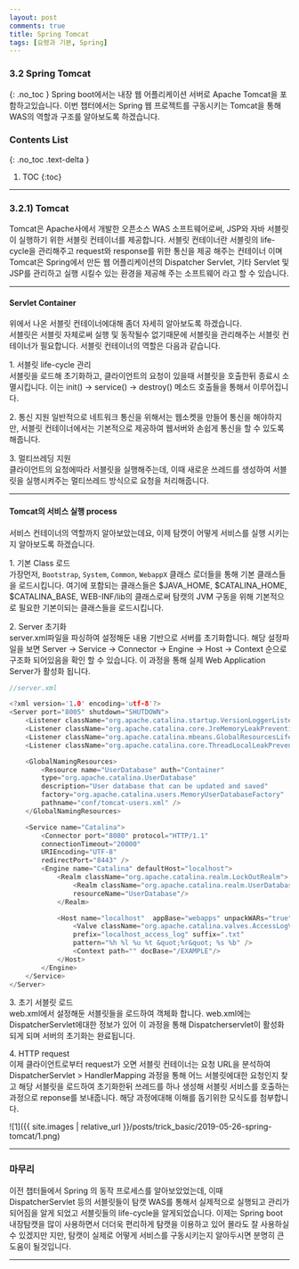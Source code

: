 ```yaml
---
layout: post
comments: true
title: Spring Tomcat
tags: [요령과 기본, Spring]
---
```


### 3.2 Spring Tomcat
{: .no_toc }
Spring boot에서는 내장 웹 어플리케이션 서버로 Apache Tomcat을 포함하고있습니다. 이번 챕터에서는 Spring 웹 프로젝트를 구동시키는 Tomcat을 통해 WAS의 역할과 구조를 알아보도록 하겠습니다.

### Contents List
{: .no_toc .text-delta }

1. TOC
{:toc}

---

### 3.2.1) Tomcat

Tomcat은 Apache사에서 개발한 오픈소스 WAS 소프트웨어로써,  JSP와 자바 서블릿이 실행하기 위한 서블릿 컨테이너를 제공합니다.  서블릿 컨테이너란 서블릿의 life-cycle을 관리해주고 request와 response를 위한 통신을  제공 해주는 컨테이너 이며 Tomcat은 Spring에서 만든 웹 어플리케이션의 Dispatcher Servlet, 기타 Servlet 및 JSP를 관리하고 실행 시킬수 있는 환경을 제공해 주는 소프트웨어 라고 할 수 있습니다.  

---

#### Servlet Container

위에서 나온 서블릿 컨테이너에대해 좀더 자세히 알아보도록 하겠습니다.  
서블릿은 서블릿 자체로써 실행 및 동작될수 없기때문에 서블릿을 관리해주는 서블릿 컨테이너가 필요합니다. 서블릿 컨테이너의 역할은 다음과 같습니다.  
  
1\. 서블릿 life-cycle 관리  
서블릿을 로드해 초기화하고, 클라이언트의 요청이 있을때 서블릿을 호출한뒤 종료시 소멸시킵니다. 이는 init() -> service() -> destroy() 메소드 호출들을 통해서 이루어집니다.  
  
2\. 통신 지원
일반적으로 네트워크 통신을 위해서는 웹소켓을 만들어 통신을 해야하지만, 서블릿 컨테이너에서는 기본적으로 제공하여  웹서버와 손쉽게 통신을 할 수 있도록 해줍니다.  
  
3\. 멀티쓰레딩 지원  
클라이언트의 요청에따라 서블릿을 실행해주는데, 이때 새로운 쓰레드를 생성하여 서블릿을 실행시켜주는 멀티쓰레드 방식으로 요청을 처리해줍니다.  
  
---
  
#### Tomcat의 서비스 실행 process

서비스 컨테이너의 역할까지 알아보았는데요, 이제 탐캣이 어떻게 서비스를 실행 시키는지 알아보도록 하겠습니다.  

1\. 기본 Class 로드  
가장먼저, `Bootstrap`, `System`, `Common`, `WebappX` 클래스 로더들을 통해 기본 클래스들을 로드시킵니다. 여기에 포함되는 클래스들은 $JAVA_HOME, $CATALINA_HOME, $CATALINA_BASE, WEB-INF/lib의 클래스로써 탐캣의 JVM 구동을 위해 기본적으로 필요한 기본이되는 클래스들을 로드시킵니다.  
  
2\. Server 초기화  
server.xml파일을 파싱하여 설정해둔 내용 기반으로 서버를 초기화합니다. 해당 설정파일을 보면 Server -> Service -> Connector -> Engine -> Host -> Context 순으로 구조화 되어있음을 확인 할 수 있습니다. 이 과정을 통해 실제 Web Application Server가 활성화 됩니다.

```c
//server.xml

<?xml version='1.0' encoding='utf-8'?> 
<Server port="8005" shutdown="SHUTDOWN"> 
    <Listener className="org.apache.catalina.startup.VersionLoggerListener" /> 
    <Listener className="org.apache.catalina.core.JreMemoryLeakPreventionListener" /> 
    <Listener className="org.apache.catalina.mbeans.GlobalResourcesLifecycleListener" /> 
    <Listener className="org.apache.catalina.core.ThreadLocalLeakPreventionListener" /> 

    <GlobalNamingResources> 
        <Resource name="UserDatabase" auth="Container" 
        type="org.apache.catalina.UserDatabase" 
        description="User database that can be updated and saved" 
        factory="org.apache.catalina.users.MemoryUserDatabaseFactory"
        pathname="conf/tomcat-users.xml" />
    </GlobalNamingResources>

    <Service name="Catalina">
        <Connector port="8080" protocol="HTTP/1.1"
        connectionTimeout="20000"
        URIEncoding="UTF-8"
        redirectPort="8443" />
        <Engine name="Catalina" defaultHost="localhost">
            <Realm className="org.apache.catalina.realm.LockOutRealm">
                <Realm className="org.apache.catalina.realm.UserDatabaseRealm"
                resourceName="UserDatabase"/>
            </Realm>

            <Host name="localhost"  appBase="webapps" unpackWARs="true" autoDeploy="true">
                <Valve className="org.apache.catalina.valves.AccessLogValve" directory="logs"
                prefix="localhost_access_log" suffix=".txt"
                pattern="%h %l %u %t &quot;%r&quot; %s %b" />
                <Context path="" docBase="/EXAMPLE"/>
            </Host>
        </Engine>
    </Service>
</Server>
```  
  
3\. 초기 서블릿 로드  
web.xml에서 설정해둔 서블릿들을 로드하여 객체화 합니다. web.xml에는 DispatcherServlet에대한 정보가 있어 이 과정을 통해 Dispatcherservlet이 활성화 되게 되며 서버의 초기화는 완료됩니다.
  
4\. HTTP request  
이제 클라이언트로부터 request가 오면 서블릿 컨테이너는 요청 URL을 분석하여 DispatcherServlet > HandlerMapping 과정을 통해  어느 서블릿에대한 요청인지 찾고 해당 서블릿을 로드하여  초기화한뒤 쓰레드를 하나 생성해 서블릿 서비스를 호출하는 과정으로 reponse를 보내줍니다. 해당 과정에대해 이해를 돕기위한 모식도를 첨부합니다.  

![1]({{ site.images | relative_url }}/posts/trick_basic/2019-05-26-spring-tomcat/1.png) 

---

### 마무리
이전 챕터들에서 Spring 의 동작 프로세스를 알아보았었는데, 이때 DispatcherServlet 등의 서블릿들이 탐캣 WAS를 통해서 실제적으로 실행되고 관리가 되어짐을 알게 되었고 서블릿들의 life-cycle을 알게되었습니다. 이제는 Spring boot 내장탐캣을 많이 사용하면서 더더욱 편리하게 탐캣을 이용하고 있어 몰라도 잘 사용하실수 있겠지만 지만, 탐캣이 실제로 어떻게 서비스를 구동시키는지 알아두시면 분명히 큰도움이 될것입니다.  
  
---
